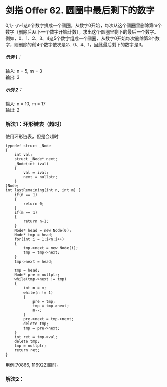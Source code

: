 # 剑指 Offer 62. 圆圈中最后剩下的数字
0,1,···,n-1这n个数字排成一个圆圈，从数字0开始，每次从这个圆圈里删除第m个数字（删除后从下一个数字开始计数）。求出这个圆圈里剩下的最后一个数字。  
例如，0、1、2、3、4这5个数字组成一个圆圈，从数字0开始每次删除第3个数字，则删除的前4个数字依次是2、0、4、1，因此最后剩下的数字是3。  
##### 示例 1：

输入: n = 5, m = 3  
输出: 3  
##### 示例 2：

输入: n = 10, m = 17  
输出: 2  

### 解法1：环形链表（超时）
使用环形链表，但是会超时
```
typedef struct _Node
{
    int val;
    struct _Node* next;
    _Node(int ival)
    {
        val = ival;
        next = nullptr;
    }
}Node;
int lastRemaining(int n, int m) {
    if(n == 1)
    {
        return 0;
    }
    if(m == 1)
    {
        return n-1;
    }
    Node* head = new Node(0);
    Node* tmp = head;
    for(int i = 1;i<n;i++)
    {
        tmp->next = new Node(i);
        tmp = tmp->next;
    }
    tmp->next = head;

    tmp = head;
    Node* pre = nullptr;
    while(tmp->next != tmp)
    {
        int n = m;
        while(n != 1)
        {
            pre = tmp;
            tmp = tmp->next;
            n--;
        }
        pre->next = tmp->next;
        delete tmp;
        tmp = pre->next;
    }
    int ret = tmp->val;
    delete tmp;
    tmp = nullptr;
    return ret;
}
```
用例[70866, 116922]超时。
### 解法2：